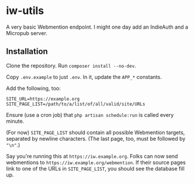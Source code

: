 # iw-utils
A very basic Webmention endpoint. I might one day add an IndieAuth and a Micropub server.

## Installation
Clone the repository. Run `composer install --no-dev`.

Copy `.env.example` to just `.env`. In it, update the `APP_*` constants.

Add the following, too:
```
SITE_URL=https://example.org
SITE_PAGE_LIST=/path/to/a/list/of/all/valid/site/URLs
```

Ensure (use a cron job) that `php artisan schedule:run` is called every minute.

(For now) `SITE_PAGE_LIST` should contain all possible Webmention targets, separated by newline characters. (The last page, too, must be followed by `"\n"`.)

Say you're running this at `https://iw.example.org`. Folks can now send webmentions to `https://iw.example.org/webmention`. If their source pages link to one of the URLs in `SITE_PAGE_LIST`, you should see the database fill up.
